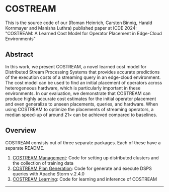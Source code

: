 # COSTREAM


This is the source code of our (Roman Heinrich, Carsten Binnig, Harald Kornmayer and Manisha Luthra) published paper at ICDE 2024: "COSTREAM: A Learned Cost Model for Operator Placement in Edge-Cloud Environments"

## Abstract
In this work, we present COSTREAM, a novel learned cost model for Distributed Stream Processing Systems that provides accurate predictions of the execution costs of
a streaming query in an edge-cloud environment. The cost model can be used to find an initial placement of operators across heterogeneous hardware, which is particularly important in these environments. 
In our evaluation, we demonstrate that COSTREAM can produce highly accurate cost estimates for the initial operator placement and even generalize to unseen placements, queries, and hardware. 
When using COSTREAM to optimize the placements of streaming operators, a median speed-up of around 21× can be achieved compared to baselines.

## Overview
COSTREAM consists out of three separate packages. Each of these have a separate README.
1. [COSTREAM Management](/costream-management/README.md): Code for setting up distributed clusters and the collection of training data
1. [COSTREAM Plan Generation](/costream-plan-generation/readme.md): Code for generate and execute DSPS queries with Apache Storm v.2.4.0
1. [COSTREAM Learning](/costream-learning/README.md): Code for learning and inference of COSTREAM
---

